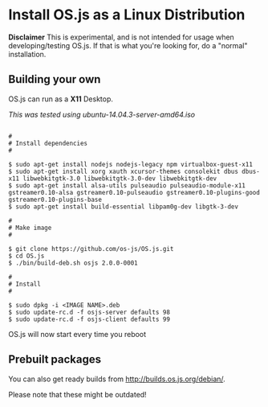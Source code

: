 # Install OS.js as a Linux Distribution

**Disclaimer** This is experimental, and is not intended for usage when developing/testing OS.js. If that is what you're looking for, do a "normal" installation.

## Building your own

OS.js can run as a **X11** Desktop.

*This was tested using ubuntu-14.04.3-server-amd64.iso*

``` Shell

#
# Install dependencies
#

$ sudo apt-get install nodejs nodejs-legacy npm virtualbox-guest-x11
$ sudo apt-get install xorg xauth xcursor-themes consolekit dbus dbus-x11 libwebkitgtk-3.0 libwebkitgtk-3.0-dev libwebkitgtk-dev 
$ sudo apt-get install alsa-utils pulseaudio pulseaudio-module-x11 gstreamer0.10-alsa gstreamer0.10-pulseaudio gstreamer0.10-plugins-good gstreamer0.10-plugins-base
$ sudo apt-get install build-essential libpam0g-dev libgtk-3-dev

#
# Make image
#

$ git clone https://github.com/os-js/OS.js.git
$ cd OS.js
$ ./bin/build-deb.sh osjs 2.0.0-0001

#
# Install
#

$ sudo dpkg -i <IMAGE NAME>.deb
$ sudo update-rc.d -f osjs-server defaults 98
$ sudo update-rc.d -f osjs-client defaults 99

```

OS.js will now start every time you reboot

## Prebuilt packages

You can also get ready builds from http://builds.os.js.org/debian/.

Please note that these might be outdated!
